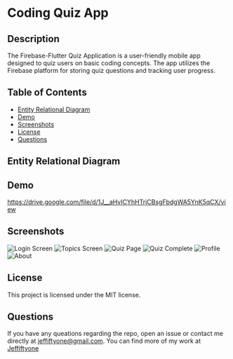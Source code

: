 # Coding Quiz App

## Description
The Firebase-Flutter Quiz Application is a user-friendly mobile app designed to quiz users on basic coding concepts. The app utilizes the Firebase platform for storing quiz questions and tracking user progress. 

## Table of Contents

* [Entity Relational Diagram](#EntityRelationalDiagram)
* [Demo](#Demo)
* [Screenshots](#screenshots)
* [License](#license)
* [Questions](#questions)

## Entity Relational Diagram

## Demo
https://drive.google.com/file/d/1J__aHvICYhHTrjCBsgFbdgWA5YnK5qCX/view

## Screenshots
![Login Screen](assets/demo/loginscreen.PNG "Login Screen")
![Topics Screen](assets/demo/topic_screen.PNG "Topics Screen")
![Quiz Page](assets/demo/quizpage.PNG "Quiz Screen")
![Quiz Complete](assets/demo/quizcomplete.PNG "Quiz Complete")
![Profile](assets/demo/profile.PNG "Profile")
![About](assets/demo/about.PNG "About")


## License
This project is licensed under the MIT license.


## Questions
If you have any queations regarding the repo, open an issue or contact me directly at [jeffiftyone@gmail.com](mailto:jeffiftyone@gmail.com).
You can find more of my work at [Jeffiftyone](https://github.com/Jeffiftyone)